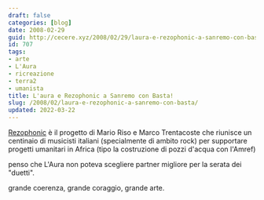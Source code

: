 ```yaml
---
draft: false
categories: [blog]
date: 2008-02-29
guid: http://cecere.xyz/2008/02/29/laura-e-rezophonic-a-sanremo-con-basta/
id: 707
tags:
- arte
- L'Aura
- ricreazione
- terra2
- umanista
title: L'aura e Rezophonic a Sanremo con Basta!
slug: /2008/02/laura-e-rezophonic-a-sanremo-con-basta/
updated: 2022-03-22
---
```


[Rezophonic](http://www.rezophonic.com) è il progetto di Mario Riso e Marco Trentacoste che riunisce un centinaio di musicisti italiani (specialmente di ambito rock) per supportare progetti umanitari in Africa (tipo la costruzione di pozzi d'acqua con l'Amref)
  
penso che L'Aura non poteva scegliere partner migliore per la serata dei "duetti".
  
grande coerenza, grande coraggio, grande arte.